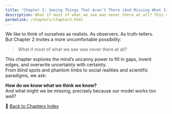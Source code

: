 ```yaml
---
title: "Chapter 2: Seeing Things That Aren’t There (And Missing What Is)"
description: What if most of what we see was never there at all? This chapter explores the mind’s power to invent edges, fill gaps, and miss the obvious.
permalink: /chapters/chapter2.html
---
```


We like to think of ourselves as realists. As observers. As truth-tellers.  
But Chapter 2 invites a more uncomfortable possibility:

> What if most of what we see was never there at all?

This chapter explores the mind’s uncanny power to fill in gaps, invent edges, and overwrite uncertainty with certainty.  
From blind spots and phantom limbs to social realities and scientific paradigms, we ask:

**How do we know what we think we know?**  
And what might we be missing, precisely because our model works too well?

🔗 [Back to Chapters Index](index.html)
